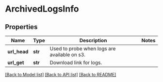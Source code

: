 # ArchivedLogsInfo

## Properties
Name | Type | Description | Notes
------------ | ------------- | ------------- | -------------
**url_head** | **str** | Used to probe when logs are available on s3. | 
**url_get** | **str** | Download link for logs. | 

[[Back to Model list]](../README.md#documentation-for-models) [[Back to API list]](../README.md#documentation-for-api-endpoints) [[Back to README]](../README.md)


